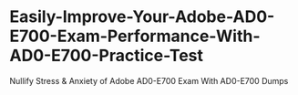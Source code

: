 # Easily-Improve-Your-Adobe-AD0-E700-Exam-Performance-With-AD0-E700-Practice-Test
Nullify Stress &amp; Anxiety of Adobe AD0-E700 Exam With AD0-E700 Dumps
